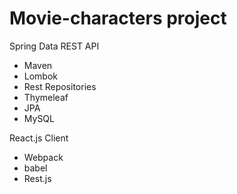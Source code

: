 # Movie-characters project
Spring Data REST API

- Maven
- Lombok
- Rest Repositories
- Thymeleaf
- JPA
- MySQL

React.js Client
	
- Webpack
- babel
- Rest.js

